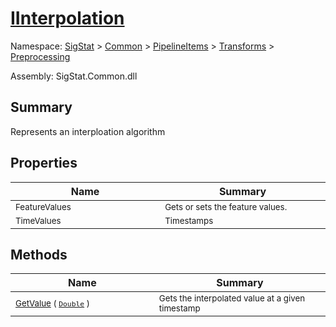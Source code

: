 # [IInterpolation](./IInterpolation.md)

Namespace: [SigStat]() > [Common](./../../../README.md) > [PipelineItems]() > [Transforms]() > [Preprocessing](./README.md)

Assembly: SigStat.Common.dll

## Summary
Represents an interploation algorithm

## Properties

| Name<div><a href="#"><img width=400></a></div> | Summary<div><a href="#"><img width=475></a></div> | 
| --- | --- | 
| <sub>FeatureValues</sub> | <sub>Gets or sets the feature values.</sub> | 
| <sub>TimeValues</sub> | <sub>Timestamps</sub> | 


## Methods

| Name<div><a href="#"><img width=400></a></div> | Summary<div><a href="#"><img width=475></a></div> | 
| --- | --- | 
| <sub>[GetValue](./Methods/IInterpolation--GetValue.md) ( [`Double`](https://docs.microsoft.com/en-us/dotnet/api/System.Double) )</sub> | <sub>Gets the interpolated value at a given timestamp</sub> | 


